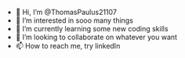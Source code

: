 - 👋 Hi, I’m @ThomasPaulus21107
- 👀 I’m interested in sooo many things
- 🌱 I’m currently learning some new coding skills
- 💞️ I’m looking to collaborate on whatever you want
- 📫 How to reach me, try linkedIn

<!---
ThomasPaulus21107/ThomasPaulus21107 is a ✨ special ✨ repository because its `README.md` (this file) appears on your GitHub profile.
You can click the Preview link to take a look at your changes.
--->

